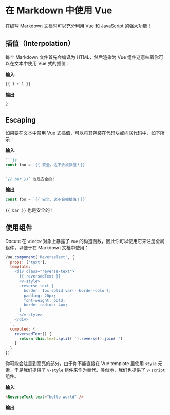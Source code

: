 # 在 Markdown 中使用 Vue

在编写 Markdown 文档时可以充分利用 Vue 和 JavaScript 的强大功能！

## 插值（Interpolation）

每个 Markdown 文件首先会编译为 HTML，然后渲染为 Vue 组件这意味着你可以在文本中使用 Vue 式的插值：

__输入__:

```markdown
{{ 1 + 1 }}
```

__输出__:

```
2
```

## Escaping

如果要在文本中禁用 Vue 式插值，可以将其包装在代码块或内联代码中，如下所示：

__输入__:

````markdown
```js
const foo = `{{ 安全，这不会被插值！}}`
```

`{{ bar }}` 也是安全的！
````

__输出__:

```js
const foo = `{{ 安全，这不会被插值！}}`
```

`{{ bar }}` 也是安全的！

## 使用组件

Docute 在 `window` 对象上暴露了 `Vue` 的构造函数，因此你可以使用它来注册全局组件，以便于在 Markdown 文档中使用：

```js {highlight:['6-13']}
Vue.component('ReverseText', {
  props: ['text'],
  template: `
    <div class="reverse-text">
      {{ reversedText }}
      <v-style>
      .reverse-text {
        border: 1px solid var(--border-color);
        padding: 20px;
        font-weight: bold;
        border-radius: 4px;
      }
      </v-style>
    </div>
  `,
  computed: {
    reversedText() {
      return this.text.split('').reverse().join('')
    }
  }
})
```

你可能会注意到高亮的部分，由于你不能直接在 Vue template 里使用 `style` 元素，于是我们提供了 `v-style` 组件来作为替代。类似地，我们也提供了 `v-script` 组件。

__输入__:

```markdown
<ReverseText text="hello world" />
```

__输出__:

<ReverseText text="hello world" />

